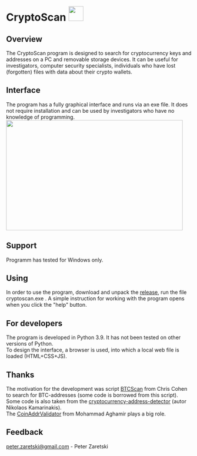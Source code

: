 # CryptoScan  <img src="https://user-images.githubusercontent.com/101092112/162493849-b7c77d0d-7019-45a9-a91f-cd3c7735eb6d.png" width=40px height=40px><br> 

## Overview
The CryptoScan program is designed to search for cryptocurrency keys and addresses on a PC and removable storage devices. 
It can be useful for investigators, computer security specialists, individuals who have lost (forgotten) files with data about their crypto wallets.

## Interface
The program has a fully graphical interface and runs via an exe file. It does not require installation and can be used by investigators who have no knowledge of programming.
<br><img src="https://user-images.githubusercontent.com/101092112/162491645-b347167b-4dc6-49b0-897a-ee57c1d6201e.png" width=480px height=300px>

## Support
Programm has tested for Windows only.

## Using
In order to use the program, download and unpack the [release](https://github.com/PetroBulbash/CryptoScan/releases/), run the file cryptoscan.exe . A simple instruction for working with the program opens when you click the "help" button.

## For developers
The program is developed in Python 3.9. It has not been tested on other versions of Python.<br>
To design the interface, a browser is used, into which a local web file is loaded (HTML+CSS+JS).

## Thanks
The motivation for the development was script [BTCScan](https://gist.github.com/chriswcohen/7e28c95ba7354a986c34) from Chris Cohen to search for BTC-addresses (some code is borrowed from this script).<br>
Some code is also taken from the [cryptocurrency-address-detector](https://github.com/k4m4/cryptocurrency-address-detector) (autor Nikolaos Kamarinakis).<br>
The [CoinAddrValidator](https://pypi.org/project/coinaddrvalidator/) from Mohammad Aghamir plays a big role.

## Feedback
peter.zaretski@gmail.com - Peter Zaretski

